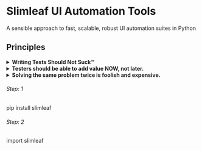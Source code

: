 # Slimleaf UI Automation Tools
A sensible approach to fast, scalable, robust UI automation suites in Python

<h2>Principles</h2>

<details><summary><b>Writing Tests Should Not Suck™</b></summary>
<p>

  - If you aren't where you expect to be, the page should tell you.
    - unique locators are checked automatically when navigating to a page
    - `assert blog_page.is_current_page` any time you want to validate manually

  - Element objects should be there when we need them.
    - Slimleaf elements are lazy-loaded, so they will never go stale unless we allow them to.

  - If it's not increasing coverage, you shouldn't have to build or maintain it.
    - Slimleaf switches windows and tabs for you.
    - Slimleaf handles most "waits" for you automatically. "Smart Waits" ensure you aren't waiting a millisecond longer than absolutely necessary during test runs, and avoids broken tests caused by impatient frameworks.
</p>
</details>

<details><summary><b>Testers should be able to add value NOW, not later.</b></summary>
<p>

  - You should not have to learn Selenium in order to add valuable automated tests.
    - A new tester can learn to write valuable automation cases with Slimleaf in less than one hour. Let them worry about architecture later (or never).
    ```
    homepage.go()
    homepage.login_button.click()
    assert homepage.bad_password_alert.is_displayed
    ```
</p>
</details>

<details><summary><b>Solving the same problem twice is foolish and expensive.</b></summary>
<p>

  - Slimleaf's implementation encourages fast, robust, maintainable automation practices across the entire organization
  - Centralized, easy-to-use tools avoid the temptation to implement duplicated one-offs
  - Reusable components ensure the most value for the least amount of code

</p>
</details>

###### Step: 1
pip install slimleaf

###### Step: 2
import slimleaf
